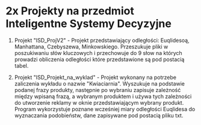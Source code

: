 # 2x Projekty na przedmiot Inteligentne Systemy Decyzyjne

 1. Projekt "ISD_ProjV2" - Projekt przedstawiający odległości: Euqlidesoą, Manhattana, Czebyszewa, Minkowskiego. Przeszukuje pliki w poszukiwaniu słów kluczowych i przechowuje do 9 słow na których prowadzi obliczenia odległości które przedstawione są pod postacią tabel.

 2. Projekt "ISD_Projekt_na_wyklad" - Projekt wykonany na potrzebe zaliczenia wykładu o nazwie "Kwiaciarnia". Wyszukuje na podstawie podanej frazy produkty, następnie po wybraniu zapisuje zależność między wpisaną frazą, a wybranym produktem i używa tych zależności do utworzenie reklamy w oknie przedstawiającym wybrany produkt. Program wykorzystuje poznane wcześniej miary odległości Euqlidesa do wyznaczania podobieństw, dane zapisywane pod postacią pliku txt.
